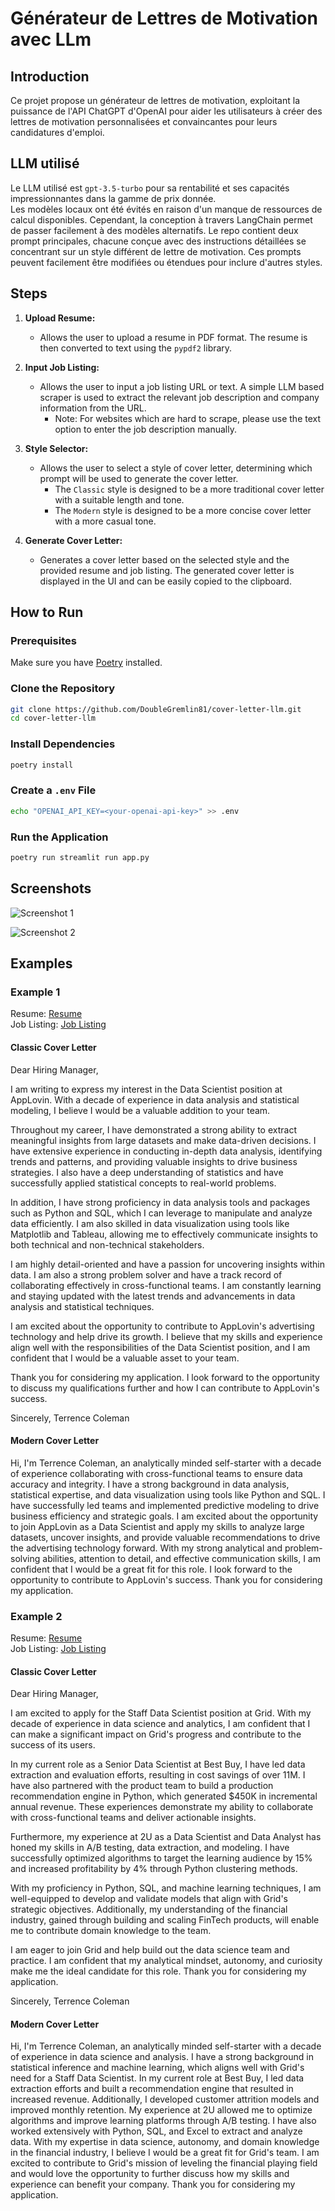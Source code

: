 # Générateur de Lettres de Motivation avec LLm

## Introduction

Ce projet propose un générateur de lettres de motivation, exploitant la puissance de l'API ChatGPT d'OpenAI pour aider les utilisateurs à créer des lettres de motivation personnalisées et convaincantes pour leurs candidatures d'emploi.


## LLM utilisé
Le LLM utilisé est `gpt-3.5-turbo` pour sa rentabilité et ses capacités impressionnantes dans la gamme de prix donnée.  
Les modèles locaux ont été évités en raison d'un manque de ressources de calcul disponibles. Cependant, la conception à travers LangChain permet de passer facilement à des modèles alternatifs.
Le repo contient deux prompt principales, chacune conçue avec des instructions détaillées se concentrant sur un style différent de lettre de motivation. Ces prompts peuvent facilement être modifiées ou étendues pour inclure d'autres styles.

## Steps

1. **Upload Resume:**
   - Allows the user to upload a resume in PDF format. The resume is then converted to text using the `pypdf2` library.

2. **Input Job Listing:**
   - Allows the user to input a job listing URL or text. A simple LLM based scraper is used to extract the relevant job description and company information from the URL.
     - Note: For websites which are hard to scrape, please use the text option to enter the job description manually.

3. **Style Selector:**
   - Allows the user to select a style of cover letter, determining which prompt will be used to generate the cover letter.
     - The `Classic` style is designed to be a more traditional cover letter with a suitable length and tone.
     - The `Modern` style is designed to be a more concise cover letter with a more casual tone.

4. **Generate Cover Letter:**
   - Generates a cover letter based on the selected style and the provided resume and job listing. The generated cover letter is displayed in the UI and can be easily copied to the clipboard.

## How to Run

### Prerequisites

Make sure you have [Poetry](https://python-poetry.org/) installed.

### Clone the Repository

```bash
git clone https://github.com/DoubleGremlin81/cover-letter-llm.git
cd cover-letter-llm
```

### Install Dependencies

```bash
poetry install
```

### Create a `.env` File

```bash
echo "OPENAI_API_KEY=<your-openai-api-key>" >> .env
```


### Run the Application

```bash
poetry run streamlit run app.py
```

## Screenshots

![Screenshot 1](assets/screenshot1.png)

![Screenshot 2](assets/screenshot2.png)

## Examples
### Example 1
Resume: [Resume](assets/senior-data-scientist-resume-example.pdf)  
Job Listing: [Job Listing](https://boards.greenhouse.io/applovin/jobs/4306104006)

#### Classic Cover Letter
Dear Hiring Manager,

I am writing to express my interest in the Data Scientist position at AppLovin. With a decade of experience in data analysis and statistical modeling, I believe I would be a valuable addition to your team.

Throughout my career, I have demonstrated a strong ability to extract meaningful insights from large datasets and make data-driven decisions. I have extensive experience in conducting in-depth data analysis, identifying trends and patterns, and providing valuable insights to drive business strategies. I also have a deep understanding of statistics and have successfully applied statistical concepts to real-world problems.

In addition, I have strong proficiency in data analysis tools and packages such as Python and SQL, which I can leverage to manipulate and analyze data efficiently. I am also skilled in data visualization using tools like Matplotlib and Tableau, allowing me to effectively communicate insights to both technical and non-technical stakeholders.

I am highly detail-oriented and have a passion for uncovering insights within data. I am also a strong problem solver and have a track record of collaborating effectively in cross-functional teams. I am constantly learning and staying updated with the latest trends and advancements in data analysis and statistical techniques.

I am excited about the opportunity to contribute to AppLovin's advertising technology and help drive its growth. I believe that my skills and experience align well with the responsibilities of the Data Scientist position, and I am confident that I would be a valuable asset to your team.

Thank you for considering my application. I look forward to the opportunity to discuss my qualifications further and how I can contribute to AppLovin's success.

Sincerely, Terrence Coleman

#### Modern Cover Letter
Hi, I'm Terrence Coleman, an analytically minded self-starter with a decade of experience collaborating with cross-functional teams to ensure data accuracy and integrity. I have a strong background in data analysis, statistical expertise, and data visualization using tools like Python and SQL. I have successfully led teams and implemented predictive modeling to drive business efficiency and strategic goals. I am excited about the opportunity to join AppLovin as a Data Scientist and apply my skills to analyze large datasets, uncover insights, and provide valuable recommendations to drive the advertising technology forward. With my strong analytical and problem-solving abilities, attention to detail, and effective communication skills, I am confident that I would be a great fit for this role. I look forward to the opportunity to contribute to AppLovin's success. Thank you for considering my application.


### Example 2
Resume: [Resume](assets/senior-data-scientist-resume-example.pdf)  
Job Listing: [Job Listing](https://jobs.lever.co/Grid/6d7c0bcb-61ff-415f-9aa0-c6750b66754f)

#### Classic Cover Letter
Dear Hiring Manager,

I am excited to apply for the Staff Data Scientist position at Grid. With my decade of experience in data science and analytics, I am confident that I can make a significant impact on Grid's progress and contribute to the success of its users.

In my current role as a Senior Data Scientist at Best Buy, I have led data extraction and evaluation efforts, resulting in cost savings of over 11M. I have also partnered with the product team to build a production recommendation engine in Python, which generated $450K in incremental annual revenue. These experiences demonstrate my ability to collaborate with cross-functional teams and deliver actionable insights.

Furthermore, my experience at 2U as a Data Scientist and Data Analyst has honed my skills in A/B testing, data extraction, and modeling. I have successfully optimized algorithms to target the learning audience by 15% and increased profitability by 4% through Python clustering methods.

With my proficiency in Python, SQL, and machine learning techniques, I am well-equipped to develop and validate models that align with Grid's strategic objectives. Additionally, my understanding of the financial industry, gained through building and scaling FinTech products, will enable me to contribute domain knowledge to the team.

I am eager to join Grid and help build out the data science team and practice. I am confident that my analytical mindset, autonomy, and curiosity make me the ideal candidate for this role. Thank you for considering my application.

Sincerely, Terrence Coleman

#### Modern Cover Letter
Hi, I'm Terrence Coleman, an analytically minded self-starter with a decade of experience in data science and analysis. I have a strong background in statistical inference and machine learning, which aligns well with Grid's need for a Staff Data Scientist. In my current role at Best Buy, I led data extraction efforts and built a recommendation engine that resulted in increased revenue. Additionally, I developed customer attrition models and improved monthly retention. My experience at 2U allowed me to optimize algorithms and improve learning platforms through A/B testing. I have also worked extensively with Python, SQL, and Excel to extract and analyze data. With my expertise in data science, autonomy, and domain knowledge in the financial industry, I believe I would be a great fit for Grid's team. I am excited to contribute to Grid's mission of leveling the financial playing field and would love the opportunity to further discuss how my skills and experience can benefit your company. Thank you for considering my application.